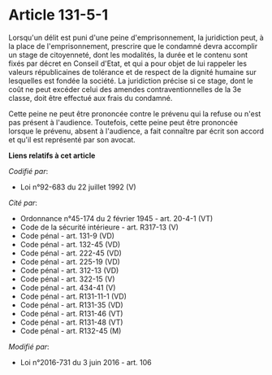 # Article 131-5-1

Lorsqu'un délit est puni d'une peine d'emprisonnement, la juridiction peut, à la place de l'emprisonnement, prescrire que le
condamné devra accomplir un stage de citoyenneté, dont les modalités, la durée et le contenu sont fixés par décret en Conseil
d'Etat, et qui a pour objet de lui rappeler les valeurs républicaines de tolérance et de respect de la dignité humaine sur
lesquelles est fondée la société. La juridiction précise si ce stage, dont le coût ne peut excéder celui des amendes
contraventionnelles de la 3e classe, doit être effectué aux frais du condamné.

Cette peine ne peut être prononcée contre le prévenu qui la refuse ou n'est pas présent à l'audience. Toutefois, cette peine
peut être prononcée lorsque le prévenu, absent à l'audience, a fait connaître par écrit son accord et qu'il est représenté
par son avocat.

**Liens relatifs à cet article**

_Codifié par_:

  - Loi n°92-683 du 22 juillet 1992 (V)

_Cité par_:

  - Ordonnance n°45-174 du 2 février 1945 - art. 20-4-1 (VT)
  - Code de la sécurité intérieure - art. R317-13 (V)
  - Code pénal - art. 131-9 (VD)
  - Code pénal - art. 132-45 (VD)
  - Code pénal - art. 222-45 (VD)
  - Code pénal - art. 225-19 (VD)
  - Code pénal - art. 312-13 (VD)
  - Code pénal - art. 322-15 (V)
  - Code pénal - art. 434-41 (V)
  - Code pénal - art. R131-11-1 (VD)
  - Code pénal - art. R131-35 (VD)
  - Code pénal - art. R131-46 (VT)
  - Code pénal - art. R131-48 (VT)
  - Code pénal - art. R132-45 (M)

_Modifié par_:

  - Loi n°2016-731 du 3 juin 2016 - art. 106

